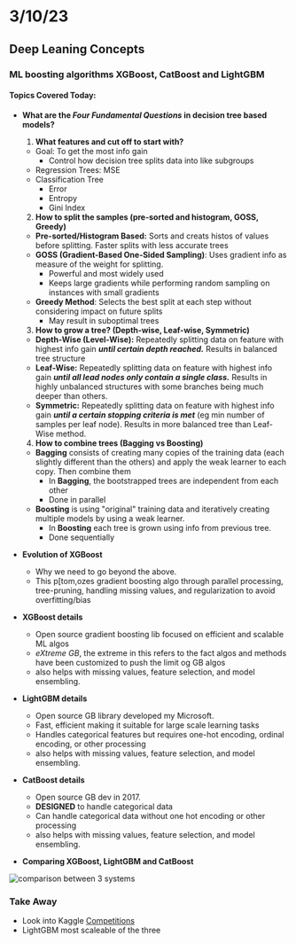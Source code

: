 # 3/10/23

## Deep Leaning Concepts

### ML boosting algorithms XGBoost, CatBoost and LightGBM

#### Topics Covered Today:

- **What are the _Four Fundamental Questions_ in decision tree based models?**
  1. **What features and cut off to start with?**
    - Goal: To get the most info gain
      - Control how decision tree splits data into like subgroups
    - Regression Trees: MSE
    - Classification Tree
      - Error
      - Entropy
      - Gini Index
  2. **How to split the samples (pre-sorted and histogram, GOSS, Greedy)**
    - **Pre-sorted/Histogram Based:** Sorts and creats histos of values before splitting. Faster splits with less accurate trees
    - **GOSS (Gradient-Based One-Sided Sampling)**: Uses gradient info as measure of the weight for splitting.
      - Powerful and most widely used
      - Keeps large gradients while performing random sampling on instances with small gradients
    - **Greedy Method**: Selects the best split at each step without considering impact on future splits
      - May result in suboptimal trees
  3. **How to grow a tree? (Depth-wise, Leaf-wise, Symmetric)**
    - **Depth-Wise (Level-Wise):** Repeatedly splitting data on feature with highest info gain **_until certain depth reached._** Results in balanced tree structure
    - **Leaf-Wise:** Repeatedly splitting data on feature with highest info gain **_until all lead nodes only contain a single class._** Results in highly unbalanced structures with some branches being much deeper than others.
    - **Symmetric:** Repeatedly splitting data on feature with highest info gain **_until a certain stopping criteria is met_** (eg min number of samples per leaf node). Results in more balanced tree than Leaf-Wise method.
  4. **How to combine trees (Bagging vs Boosting)**
    - **Bagging** consists of creating many copies of the training data (each slightly different than the others) and apply the weak learner to each copy. Then combine them
      - In **Bagging**, the bootstrapped trees are independent from each other
      - Done in parallel
    - **Boosting** is using "original" training data and iteratively creating multiple models by using a weak learner.
      - In **Boosting** each tree is grown using info from previous tree.
      - Done sequentially
- **Evolution of XGBoost**
  - Why we need to go beyond the above.
  - This p[tom,ozes gradient boosting algo through parallel processing, tree-pruning, handling missing values, and regularization to avoid overfitting/bias 
- **XGBoost details**
  - Open source gradient boosting lib focused on efficient and scalable ML algos
  - _eXtreme GB_, the extreme in this refers to the fact algos and methods have been customized to push the limit og GB algos
  - also helps with missing values, feature selection, and model ensembling.
- **LightGBM details**
  - Open source GB library developed my Microsoft.
  - Fast, efficient making it suitable for large scale learning tasks
  - Handles categorical features but requires one-hot encoding, ordinal encoding, or other processing
  - also helps with missing values, feature selection, and model ensembling.

- **CatBoost details**
  - Open source GB dev in 2017.
  - **DESIGNED** to handle categorical data
  - Can handle categorical data without one hot encoding or other processing
  - also helps with missing values, feature selection, and model ensembling.
- **Comparing XGBoost, LightGBM and CatBoost**

![comparison between 3 systems](./assets/)
 
### Take Away
- Look into Kaggle [Competitions](https://www.kaggle.com/competitions)
- LightGBM most scaleable of the three
